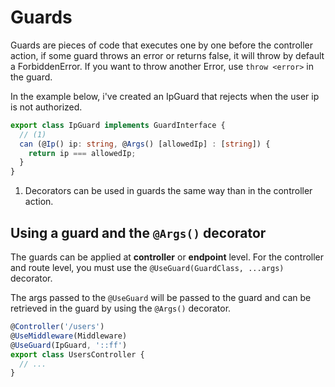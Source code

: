 # Guards

Guards are pieces of code that executes one by one before the controller action, if some guard throws an error or returns false, it will throw by default a ForbiddenError.
If you want to throw another Error, use `throw <error>` in the guard.

In the example below, i've created an IpGuard that rejects when the user ip is not authorized.

```ts title="guard.ts"
export class IpGuard implements GuardInterface {
  // (1)
  can (@Ip() ip: string, @Args() [allowedIp] : [string]) {
    return ip === allowedIp;
  }
}
```

1. Decorators can be used in guards the same way than in the controller action.

## Using a guard and the `@Args()` decorator

The guards can be applied at **controller** or **endpoint** level. For the controller and route level, you must use the `@UseGuard(GuardClass, ...args)` decorator.

The args passed to the `@UseGuard` will be passed to the guard and can be retrieved in the guard by using the `@Args()` decorator.

```ts title="controller.ts"
@Controller('/users')
@UseMiddleware(Middleware) 
@UseGuard(IpGuard, '::ff')
export class UsersController {
  // ...
}
```
